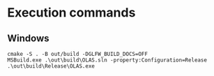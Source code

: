 # Execution commands

## Windows

```
cmake -S . -B out/build -DGLFW_BUILD_DOCS=OFF
MSBuild.exe .\out\build\OLAS.sln -property:Configuration=Release
.\out\build\Release\OLAS.exe
```